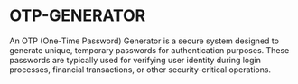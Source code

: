 # OTP-GENERATOR
An OTP (One-Time Password) Generator is a secure system designed to generate unique, temporary passwords for authentication purposes. These passwords are typically used for verifying user identity during login processes, financial transactions, or other security-critical operations.
